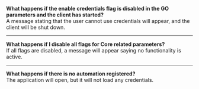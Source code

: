 **What happens if the enable credentials flag is disabled in the GO parameters and the client has started?**  
A message stating that the user cannot use credentials will appear, and the client will be shut down.



---

**What happens if I disable all flags for Core related parameters?**  
If all flags are disabled, a message will appear saying no functionality is active.



---

**What happens if there is no automation registered?**  
The application will open, but it will not load any credentials.

